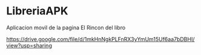 # LibreriaAPK

Aplicacion movil de la pagina El Rincon del libro

https://drive.google.com/file/d/1mkHnNgkPLFnRX3yYmUm15Uf6aa7bDBHI/view?usp=sharing

